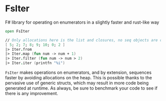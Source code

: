# FsIter
F# library for operating on enumerators in a slightly faster and rust-like way

```fsharp
open FsIter

// Only allocations here is the list and closures, no seq objects are created.
[ 5; 2; 7; 8; 9; 10; 0; 2 ]
|> Iter.from
|> Iter.map (fun num -> num + 1)
|> Iter.filter (fun num -> num > 2)
|> Iter.iter (printfn "%i")
```

`FsIter` makes operations on enumerators, and by extension, sequences faster by avoiding allocations on the heap. This is
possible thanks to the pervasive use of generic structs, which may result in more code being generated at runtime. As always, be
sure to benchmark your code to see if there is any improvement.
